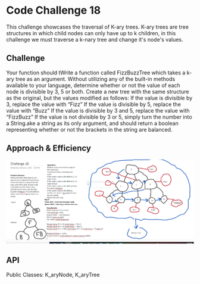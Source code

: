 # Code Challenge 18
This challenge showcases the traversal of K-ary trees. K-ary trees are tree structures in which child nodes can only have up to k children, in this challenge we must traverse a k-nary tree and change it's node's values.
## Challenge
Your function should tWrite a function called FizzBuzzTree which takes a k-ary tree as an argument.
Without utilizing any of the built-in methods available to your language, determine whether or not the value of each node is divisible by 3, 5 or both. Create a new tree with the same structure as the original, but the values modified as follows:
If the value is divisible by 3, replace the value with “Fizz”
If the value is divisible by 5, replace the value with “Buzz”
If the value is divisible by 3 and 5, replace the value with “FizzBuzz”
If the value is not divisible by 3 or 5, simply turn the number into a String.ake a string as its only argument, and should return a boolean representing whether or not the brackets in the string are balanced. 
## Approach & Efficiency
![whiteboard](./challenge18.png)
## API
Public Classes:
K_aryNode, K_aryTree
